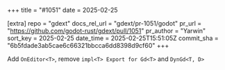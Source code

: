 +++
title = "#1051"
date = 2025-02-25

[extra]
repo = "gdext"
docs_rel_url = "gdext/pr-1051/godot"
pr_url = "https://github.com/godot-rust/gdext/pull/1051"
pr_author = "Yarwin"
sort_key = 2025-02-25
date_time = 2025-02-25T15:51:05Z
commit_sha = "6b5fdade3ab5cae6c66321bbcca6dd8398d9cf60"
+++

Add `OnEditor<T>`, remove `impl<T> Export for Gd<T>` and `DynGd<T, D>`
